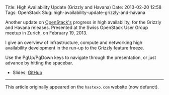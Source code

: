 Title: High Availability Update (Grizzly and Havana)
Date: 2013-02-20 12:58
Tags: OpenStack
Slug: high-availability-update-grizzly-and-havana

Another update on
[OpenStack's](https://www.hastexo.com/knowledge/openstack) progress in
high availability, for the Grizzly and Havana releases. Presented at the
Swiss OpenStack User Group meetup in Zurich, on February 19, 2013.

<!--break-->

I give an overview of infrastructure, compute and networking high
availability development in the run-up to the Grizzly feature freeze.

Use the PgUp/PgDown keys to navigate through the presentation, or just
advance by hitting the spacebar.

* Slides: [GitHub](https://fghaas.github.io/chosugmeetup201302/)

* * *

This article originally appeared on the `hastexo.com` website (now defunct).
